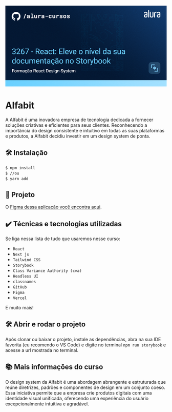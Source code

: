 ![3267 - React: Eleve o nível da sua documentação no Storybook](thumb.png)

# Alfabit

A Alfabit é uma inovadora empresa de tecnologia dedicada a fornecer soluções criativas e eficientes para seus clientes. Reconhecendo a importância do design consistente e intuitivo em todas as suas plataformas e produtos, a Alfabit decidiu investir em um design system de ponta.

## 🛠️ Instalação

```bash
$ npm install
$ //ou
$ yarn add
```

## 🔨 Projeto

O [Figma dessa aplicação você encontra aqui](https://www.figma.com/file/h86gUvqUXTKwgr6tVYinLT/React%3A-Design-System-com-Tailwind?type=design&node-id=0-1&t=GuaFV9cp30SS2di9-0).

## ✔️ Técnicas e tecnologias utilizadas

Se liga nessa lista de tudo que usaremos nesse curso:

- `React`
- `Next js`
- `Tailwind CSS`
- `Storybook`
- `Class Variance Authority (cva)`
- `Headless UI`
- `classnames`
- `GitHub`
- `Figma`
- `Vercel`

E muito mais!

## 🛠️ Abrir e rodar o projeto

Após clonar ou baixar o projeto, instale as dependências, abra na sua IDE favorita (eu recomendo o VS Code) e digite no terminal `npm run storybook` e acesse a url mostrada no terminal.

## 📚 Mais informações do curso

O design system da Alfabit é uma abordagem abrangente e estruturada que reúne diretrizes, padrões e componentes de design em um conjunto coeso. Essa iniciativa permite que a empresa crie produtos digitais com uma identidade visual unificada, oferecendo uma experiência do usuário excepcionalmente intuitiva e agradável.
